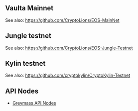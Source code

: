 ## Vaulta Mainnet

See also: https://github.com/CryptoLions/EOS-MainNet

## Jungle testnet

See also: https://github.com/CryptoLions/EOS-Jungle-Testnet

## Kylin testnet

See also: https://github.com/cryptokylin/CryptoKylin-Testnet

## API Nodes

- [Greymass API Nodes](https://www.greymass.com/endpoints)
